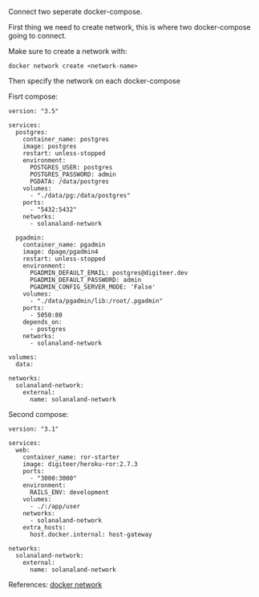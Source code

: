 Connect two seperate docker-compose.

First thing we need to create network, this is where two docker-compose going to connect.

Make sure to create a network with:

```
docker network create <network-name>
```

Then specify the network on each docker-compose

Fisrt compose:
```
version: "3.5"

services:
  postgres:
    container_name: postgres
    image: postgres
    restart: unless-stopped
    environment:
      POSTGRES_USER: postgres
      POSTGRES_PASSWORD: admin
      PGDATA: /data/postgres
    volumes:
      - "./data/pg:/data/postgres"
    ports:
      - "5432:5432"
    networks:
      - solanaland-network

  pgadmin:
    container_name: pgadmin
    image: dpage/pgadmin4
    restart: unless-stopped
    environment:
      PGADMIN_DEFAULT_EMAIL: postgres@digiteer.dev
      PGADMIN_DEFAULT_PASSWORD: admin
      PGADMIN_CONFIG_SERVER_MODE: 'False'
    volumes:
      - "./data/pgadmin/lib:/root/.pgadmin"
    ports:
      - 5050:80
    depends_on:
      - postgres
    networks:
      - solanaland-network

volumes:
  data:

networks:
  solanaland-network:
    external:
      name: solanaland-network
```

Second compose:
```
version: "3.1"

services:
  web:
    container_name: ror-starter
    image: digiteer/heroku-ror:2.7.3
    ports:
      - "3000:3000"
    environment:
      RAILS_ENV: development
    volumes:
      - ./:/app/user
    networks:
      - solanaland-network
    extra_hosts:
      host.docker.internal: host-gateway

networks:
  solanaland-network:
    external:
      name: solanaland-network
```

References:
[docker network](https://docs.docker.com/compose/how-tos/networking/)
